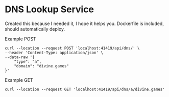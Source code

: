 # DNS Lookup Service

Created this because I needed it, I hope it helps you. Dockerfile is included, should automatically deploy.

Example POST
```console
curl --location --request POST 'localhost:41419/api/dns/' \
--header 'Content-Type: application/json' \
--data-raw '{
    "type": "a",
    "domain": "divine.games"
}'
```

Example GET
```console
curl --location --request GET 'localhost:41419/api/dns/a/divine.games'
```